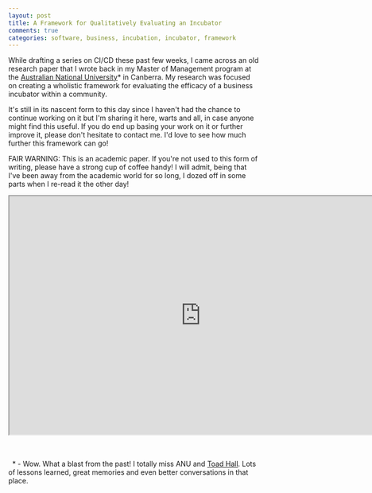 ```yaml
---
layout: post
title: A Framework for Qualitatively Evaluating an Incubator
comments: true
categories: software, business, incubation, incubator, framework
---
```


While drafting a series on CI/CD these past few weeks, I came across
an old research paper that I wrote back in my Master of Management program
at the [Australian National University](http://www.anu.edu.au/)\* in
Canberra. My research was focused on creating a wholistic framework for
evaluating the efficacy of a business incubator within a community.

It's still in its nascent form to this day since I haven't had the chance
to continue working on it but I'm sharing it here, warts and all, in case
anyone might find this useful. If you do end up basing your work on it
or further improve it, please don't hesitate to contact me. I'd love to
see how much further this framework can go!

FAIR WARNING: This is an academic paper. If you're not used to this form 
of writing, please have a strong cup of coffee handy! I will admit,
being that I've been away from the academic world for so long, I dozed
off in some parts when I re-read it the other day!

<iframe src="https://drive.google.com/file/d/0B75fn5jlTYO3ODQ5X0NhM0txQ2M/preview" width="770" height="480"></iframe>

<br/>&nbsp;
<br/>&nbsp;
\* \- Wow. What a blast from the past! I totally miss ANU and [Toad Hall](http://www.anu.edu.au/study/accommodation/student-residences/toad-hall).
Lots of lessons learned, great memories and even better conversations in that place.
